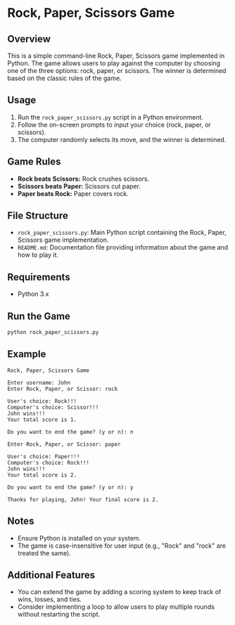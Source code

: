 
# Rock, Paper, Scissors Game

## Overview

This is a simple command-line Rock, Paper, Scissors game implemented in Python. The game allows users to play against the computer by choosing one of the three options: rock, paper, or scissors. The winner is determined based on the classic rules of the game.

## Usage

1. Run the `rock_paper_scissors.py` script in a Python environment.
2. Follow the on-screen prompts to input your choice (rock, paper, or scissors).
3. The computer randomly selects its move, and the winner is determined.

## Game Rules

- **Rock beats Scissors:** Rock crushes scissors.
- **Scissors beats Paper:** Scissors cut paper.
- **Paper beats Rock:** Paper covers rock.

## File Structure

- `rock_paper_scissors.py`: Main Python script containing the Rock, Paper, Scissors game implementation.
- `README.md`: Documentation file providing information about the game and how to play it.

## Requirements

- Python 3.x

## Run the Game

```bash
python rock_paper_scissors.py
```

## Example

```plaintext
Rock, Paper, Scissors Game

Enter username: John
Enter Rock, Paper, or Scissor: rock

User's choice: Rock!!!
Computer's choice: Scissor!!!
John wins!!!
Your total score is 1.

Do you want to end the game? (y or n): n

Enter Rock, Paper, or Scissor: paper

User's choice: Paper!!!
Computer's choice: Rock!!!
John wins!!!
Your total score is 2.

Do you want to end the game? (y or n): y

Thanks for playing, John! Your final score is 2.
```

## Notes

- Ensure Python is installed on your system.
- The game is case-insensitive for user input (e.g., "Rock" and "rock" are treated the same).

## Additional Features

- You can extend the game by adding a scoring system to keep track of wins, losses, and ties.
- Consider implementing a loop to allow users to play multiple rounds without restarting the script.



